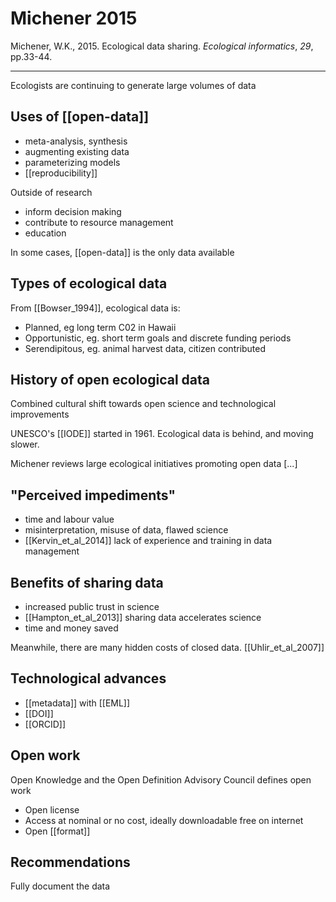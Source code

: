 # Michener 2015
Michener, W.K., 2015. Ecological data sharing. _Ecological informatics_, _29_, pp.33-44.

---

Ecologists are continuing to generate large volumes of data

## Uses of [[open-data]]
* meta-analysis, synthesis
* augmenting existing data
* parameterizing models
* [[reproducibility]]

Outside of research

* inform decision making
* contribute to resource management
* education

In some cases, [[open-data]] is the only data available

## Types of ecological data
From [[Bowser_1994]], ecological data is:

* Planned, eg long term C02 in Hawaii
* Opportunistic, eg. short term goals and discrete funding periods
* Serendipitous, eg. animal harvest data, citizen contributed
 
## History of open ecological data
Combined cultural shift towards open science and technological improvements

UNESCO's [[IODE]] started in 1961. Ecological data is behind, and moving slower. 

Michener reviews large ecological initiatives promoting open data [...]

## "Perceived impediments"
* time and labour value
* misinterpretation, misuse of data, flawed science
* [[Kervin_et_al_2014]] lack of experience and training in data management

## Benefits of sharing data
* increased public trust in science
* [[Hampton_et_al_2013]] sharing data accelerates science
* time and money saved

Meanwhile, there are many hidden costs of closed data. [[Uhlir_et_al_2007]]

## Technological advances
* [[metadata]] with [[EML]]
* [[DOI]]
* [[ORCID]]

## Open work
Open Knowledge and the Open Definition Advisory
Council defines open work
* Open license
* Access at nominal or no cost, ideally downloadable free on internet
* Open [[format]]

## Recommendations
Fully document the data
